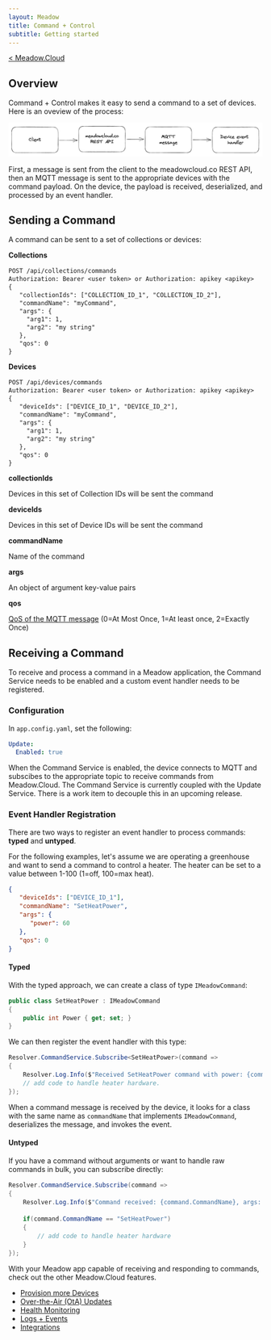 ```yaml
---
layout: Meadow
title: Command + Control
subtitle: Getting started
---
```


[< Meadow.Cloud](../)

## Overview

Command + Control makes it easy to send a command to a set of devices. Here is an oveview of the process:

![Flow diagram showing client sending data to meadowcloud.co via REST API, then to MQTT messages, then to an device event handler.](cmd_overview.png "Command + Control Overview")

First, a message is sent from the client to the meadowcloud.co REST API, then an MQTT message is sent to the appropriate devices with the command payload. On the device, the payload is received, deserialized, and processed by an event handler.

## Sending a Command

A command can be sent to a set of collections or devices:

**Collections**

```log
POST /api/collections/commands
Authorization: Bearer <user token> or Authorization: apikey <apikey>
{
   "collectionIds": ["COLLECTION_ID_1", "COLLECTION_ID_2"],
   "commandName": "myCommand",
   "args": {
     "arg1": 1,
     "arg2": "my string"
   },
   "qos": 0
}
```

**Devices**

```log
POST /api/devices/commands
Authorization: Bearer <user token> or Authorization: apikey <apikey>
{
   "deviceIds": ["DEVICE_ID_1", "DEVICE_ID_2"],
   "commandName": "myCommand",
   "args": {
     "arg1": 1,
     "arg2": "my string"
   },
   "qos": 0
}
```

**collectionIds**

Devices in this set of Collection IDs will be sent the command

**deviceIds**

Devices in this set of Device IDs will be sent the command

**commandName**

Name of the command

**args**

An object of argument key-value pairs

**qos**

[QoS of the MQTT message](https://www.hivemq.com/blog/mqtt-essentials-part-6-mqtt-quality-of-service-levels/) (0=At Most Once, 1=At least once, 2=Exactly Once)

## Receiving a Command

To receive and process a command in a Meadow application, the Command Service needs to be enabled and a custom event handler needs to be registered.

### Configuration

In `app.config.yaml`, set the following:

```yaml
Update:
  Enabled: true
```

When the Command Service is enabled, the device connects to MQTT and subscibes to the appropriate topic to receive commands from Meadow.Cloud. The Command Service is currently coupled with the Update Service. There is a work item to decouple this in an upcoming release.

### Event Handler Registration

There are two ways to register an event handler to process commands: **typed** and **untyped**.

For the following examples, let's assume we are operating a greenhouse and want to send a command to control a heater. The heater can be set to a value between 1-100 (1=off, 100=max heat).

```json
{
   "deviceIds": ["DEVICE_ID_1"],
   "commandName": "SetHeatPower",
   "args": {
      "power": 60
   },
   "qos": 0
}
```

#### Typed

With the typed approach, we can create a class of type `IMeadowCommand`:

```csharp
public class SetHeatPower : IMeadowCommand
{
    public int Power { get; set; }
}
```

We can then register the event handler with this type:

```csharp
Resolver.CommandService.Subscribe<SetHeatPower>(command =>
{
    Resolver.Log.Info($"Received SetHeatPower command with power: {command.Power}");
    // add code to handle heater hardware.
});
```

When a command message is received by the device, it looks for a class with the same name as `commandName` that implements `IMeadowCommand`, deserializes the message, and invokes the event.

#### Untyped

If you have a command without arguments or want to handle raw commands in bulk, you can subscribe directly:

```csharp
Resolver.CommandService.Subscribe(command =>
{
    Resolver.Log.Info($"Command received: {command.CommandName}, args: {command.Arguments}");

    if(command.CommandName == "SetHeatPower")
    {
        // add code to handle heater hardware
    }
});
```

With your Meadow app capable of receiving and responding to commands, check out the other Meadow.Cloud features.

* [Provision more Devices](../Device_Provisioning/)
* [Over-the-Air (OtA) Updates](../OtA_Updates/)
* [Health Monitoring](../Health_Monitoring/)
* [Logs + Events](../Logs_Events/)
* [Integrations](../Integrations/)
